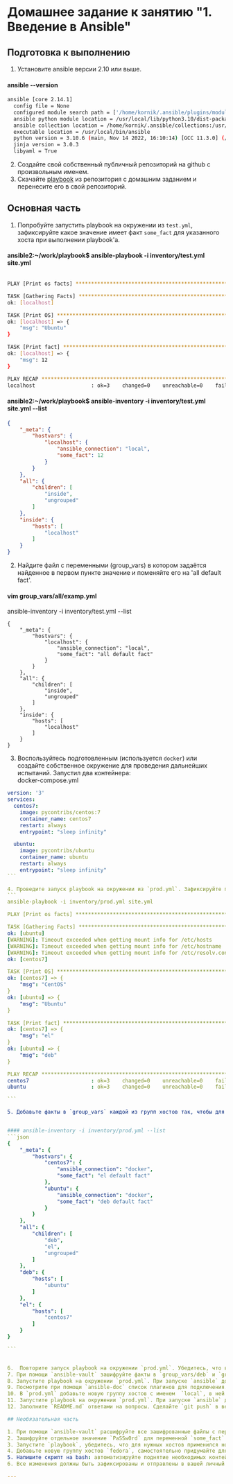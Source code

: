 # Домашнее задание к занятию "1. Введение в Ansible"

## Подготовка к выполнению
1. Установите ansible версии 2.10 или выше.         
#### ansible --version

```bash
ansible [core 2.14.1]
  config file = None
  configured module search path = ['/home/kornik/.ansible/plugins/modules', '/usr/share/ansible/plugins/modules']
  ansible python module location = /usr/local/lib/python3.10/dist-packages/ansible
  ansible collection location = /home/kornik/.ansible/collections:/usr/share/ansible/collections
  executable location = /usr/local/bin/ansible
  python version = 3.10.6 (main, Nov 14 2022, 16:10:14) [GCC 11.3.0] (/usr/bin/python3)
  jinja version = 3.0.3
  libyaml = True

```

2. Создайте свой собственный публичный репозиторий на github с произвольным именем.
3. Скачайте [playbook](./playbook/) из репозитория с домашним заданием и перенесите его в свой репозиторий.

## Основная часть
1. Попробуйте запустить playbook на окружении из `test.yml`, зафиксируйте какое значение имеет факт `some_fact` для указанного хоста при выполнении playbook'a.

#### ansible2:~/work/playbook$ ansible-playbook -i inventory/test.yml site.yml

```bash

PLAY [Print os facts] *******************************************************************************************************************************

TASK [Gathering Facts] ******************************************************************************************************************************
ok: [localhost]

TASK [Print OS] *************************************************************************************************************************************
ok: [localhost] => {
    "msg": "Ubuntu"
}

TASK [Print fact] ***********************************************************************************************************************************
ok: [localhost] => {
    "msg": 12
}

PLAY RECAP ******************************************************************************************************************************************
localhost                  : ok=3    changed=0    unreachable=0    failed=0    skipped=0    rescued=0    ignored=0


```

#### ansible2:~/work/playbook$ ansible-inventory -i inventory/test.yml site.yml --list

```json
{
    "_meta": {
        "hostvars": {
            "localhost": {
                "ansible_connection": "local",
                "some_fact": 12
            }
        }
    },
    "all": {
        "children": [
            "inside",
            "ungrouped"
        ]
    },
    "inside": {
        "hosts": [
            "localhost"
        ]
    }
}

```

2. Найдите файл с переменными (group_vars) в котором задаётся найденное в первом пункте значение и поменяйте его на 'all default fact'.

#### vim group_vars/all/examp.yml        


ansible-inventory -i inventory/test.yml --list      

```
{
    "_meta": {
        "hostvars": {
            "localhost": {
                "ansible_connection": "local",
                "some_fact": "all default fact"
            }
        }
    },
    "all": {
        "children": [
            "inside",
            "ungrouped"
        ]
    },
    "inside": {
        "hosts": [
            "localhost"
        ]
    }
}

```

3. Воспользуйтесь подготовленным (используется `docker`) или создайте собственное окружение для проведения дальнейших испытаний.
Запустил два контейнера:    
docker-compose.yml  
````yaml
version: '3'
services:
  centos7:
    image: pycontribs/centos:7
    container_name: centos7
    restart: always
    entrypoint: "sleep infinity"

  ubuntu:
    image: pycontribs/ubuntu
    container_name: ubuntu
    restart: always
    entrypoint: "sleep infinity"
```

4. Проведите запуск playbook на окружении из `prod.yml`. Зафиксируйте полученные значения `some_fact` для каждого из `managed host`.
```
ansible-playbook -i inventory/prod.yml site.yml

PLAY [Print os facts] ******************************************************************************************************************

TASK [Gathering Facts] *****************************************************************************************************************
ok: [ubuntu]
[WARNING]: Timeout exceeded when getting mount info for /etc/hosts
[WARNING]: Timeout exceeded when getting mount info for /etc/hostname
[WARNING]: Timeout exceeded when getting mount info for /etc/resolv.conf
ok: [centos7]

TASK [Print OS] ************************************************************************************************************************
ok: [centos7] => {
    "msg": "CentOS"
}
ok: [ubuntu] => {
    "msg": "Ubuntu"
}

TASK [Print fact] **********************************************************************************************************************
ok: [centos7] => {
    "msg": "el"
}
ok: [ubuntu] => {
    "msg": "deb"
}

PLAY RECAP *****************************************************************************************************************************
centos7                    : ok=3    changed=0    unreachable=0    failed=0    skipped=0    rescued=0    ignored=0
ubuntu                     : ok=3    changed=0    unreachable=0    failed=0    skipped=0    rescued=0    ignored=0

```

5. Добавьте факты в `group_vars` каждой из групп хостов так, чтобы для `some_fact` получились следующие значения: для `deb` - 'deb default fact', для `el` - 'el default fact'.


#### ansible-inventory -i inventory/prod.yml --list
```json
{
    "_meta": {
        "hostvars": {
            "centos7": {
                "ansible_connection": "docker",
                "some_fact": "el default fact"
            },
            "ubuntu": {
                "ansible_connection": "docker",
                "some_fact": "deb default fact"
            }
        }
    },
    "all": {
        "children": [
            "deb",
            "el",
            "ungrouped"
        ]
    },
    "deb": {
        "hosts": [
            "ubuntu"
        ]
    },
    "el": {
        "hosts": [
            "centos7"
        ]
    }
}

```


6.  Повторите запуск playbook на окружении `prod.yml`. Убедитесь, что выдаются корректные значения для всех хостов.
7. При помощи `ansible-vault` зашифруйте факты в `group_vars/deb` и `group_vars/el` с паролем `netology`.
8. Запустите playbook на окружении `prod.yml`. При запуске `ansible` должен запросить у вас пароль. Убедитесь в работоспособности.
9. Посмотрите при помощи `ansible-doc` список плагинов для подключения. Выберите подходящий для работы на `control node`.
10. В `prod.yml` добавьте новую группу хостов с именем  `local`, в ней разместите localhost с необходимым типом подключения.
11. Запустите playbook на окружении `prod.yml`. При запуске `ansible` должен запросить у вас пароль. Убедитесь что факты `some_fact` для каждого из хостов определены из верных `group_vars`.
12. Заполните `README.md` ответами на вопросы. Сделайте `git push` в ветку `master`. В ответе отправьте ссылку на ваш открытый репозиторий с изменённым `playbook` и заполненным `README.md`.

## Необязательная часть

1. При помощи `ansible-vault` расшифруйте все зашифрованные файлы с переменными.
2. Зашифруйте отдельное значение `PaSSw0rd` для переменной `some_fact` паролем `netology`. Добавьте полученное значение в `group_vars/all/exmp.yml`.
3. Запустите `playbook`, убедитесь, что для нужных хостов применился новый `fact`.
4. Добавьте новую группу хостов `fedora`, самостоятельно придумайте для неё переменную. В качестве образа можно использовать [этот](https://hub.docker.com/r/pycontribs/fedora).
5. Напишите скрипт на bash: автоматизируйте поднятие необходимых контейнеров, запуск ansible-playbook и остановку контейнеров.
6. Все изменения должны быть зафиксированы и отправлены в вашей личный репозиторий.

---
